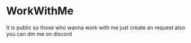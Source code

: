 # WorkWithMe
It is public so those who wanna work with me just create an request also you can dm me on discord 

